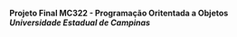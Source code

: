 <b> Projeto Final MC322 - Programação Oritentada a Objetos <b><br>
<i>Universidade Estadual de Campinas</i> <br>
